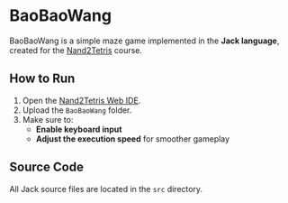 # BaoBaoWang

BaoBaoWang is a simple maze game implemented in the **Jack language**, created for the [Nand2Tetris](https://www.nand2tetris.org/) course.

## How to Run

1. Open the [Nand2Tetris Web IDE](https://nand2tetris.github.io/web-ide/vm).
2. Upload the `BaoBaoWang` folder.
3. Make sure to:
   -  **Enable keyboard input**
   -  **Adjust the execution speed** for smoother gameplay

## Source Code

All Jack source files are located in the `src` directory.

